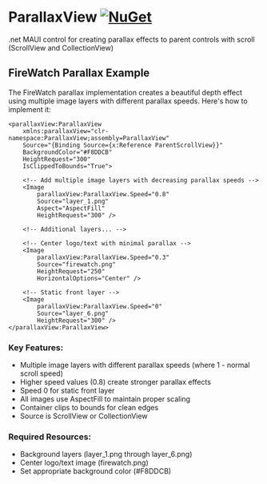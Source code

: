 # ParallaxView [![NuGet](https://img.shields.io/nuget/v/ParallaxView.svg?label=NuGet)](https://www.nuget.org/packages/ParallaxView/)

.net MAUI control for creating parallax effects to parent controls with scroll (ScrollView and CollectionView)
## FireWatch Parallax Example

The FireWatch parallax implementation creates a beautiful depth effect using multiple image layers with different parallax speeds. Here's how to implement it:

```xaml
<parallaxView:ParallaxView 
    xmlns:parallaxView="clr-namespace:ParallaxView;assembly=ParallaxView"
    Source="{Binding Source={x:Reference ParentScrollView}}"
    BackgroundColor="#F8DDCB"
    HeightRequest="300"
    IsClippedToBounds="True">
    
    <!-- Add multiple image layers with decreasing parallax speeds -->
    <Image 
        parallaxView:ParallaxView.Speed="0.8"
        Source="layer_1.png"
        Aspect="AspectFill"
        HeightRequest="300" />
    
    <!-- Additional layers... -->
    
    <!-- Center logo/text with minimal parallax -->
    <Image 
        parallaxView:ParallaxView.Speed="0.3"
        Source="firewatch.png"
        HeightRequest="250"
        HorizontalOptions="Center" />
        
    <!-- Static front layer -->
    <Image 
        parallaxView:ParallaxView.Speed="0"
        Source="layer_6.png"
        HeightRequest="300" />
</parallaxView:ParallaxView>
```

### Key Features:
- Multiple image layers with different parallax speeds (where 1 - normal scroll speed)
- Higher speed values (0.8) create stronger parallax effects
- Speed 0 for static front layer
- All images use AspectFill to maintain proper scaling
- Container clips to bounds for clean edges
- Source is ScrollView or CollectionView

### Required Resources:
- Background layers (layer_1.png through layer_6.png)
- Center logo/text image (firewatch.png)
- Set appropriate background color (#F8DDCB)

